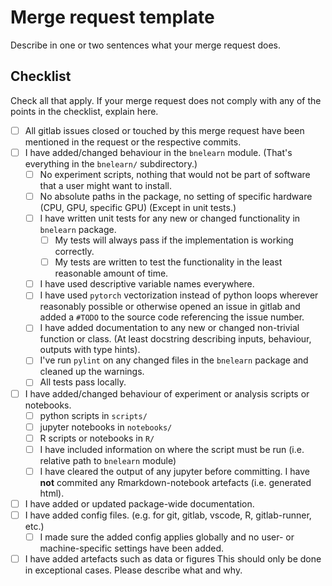 # Merge request template

Describe in one or two sentences what your merge request does.

## Checklist

Check all that apply. If your merge request does not comply with any of the points in the checklist, explain here.

- [ ] All gitlab issues closed or touched by this merge request have been mentioned in the request or the respective commits.
- [ ] I have added/changed behaviour in the `bnelearn` module. (That's everything in the `bnelearn/` subdirectory.)
    * [ ] No experiment scripts, nothing that would not be part of software that a user might want to install.
    * [ ] No absolute paths in the package, no setting of specific hardware (CPU, GPU, specific GPU)
         (Except in unit tests.)
    * [ ] I have written unit tests for any new or changed functionality in `bnelearn` package.
        * [ ] My tests will always pass if the implementation is working correctly.
        * [ ] My tests are written to test the functionality in the least reasonable amount of time.
    * [ ] I have used descriptive variable names everywhere.
    * [ ] I have used `pytorch` vectorization instead of python loops wherever reasonably possible or otherwise opened an issue in gitlab and added a `#TODO` to the source code referencing the issue number.
    * [ ] I have added documentation to any new or changed non-trivial function or class. (At least docstring describing inputs, behaviour, outputs with type hints).
    * [ ] I've run `pylint` on any changed files in the `bnelearn` package and cleaned up the warnings.
    * [ ] All tests pass locally.
- [ ] I have added/changed behaviour of experiment or analysis scripts or notebooks.
    * [ ] python scripts in `scripts/`
    * [ ] jupyter notebooks in `notebooks/`
    * [ ] R scripts or notebooks in `R/`
    * [ ] I have included information on where the script must be run (i.e. relative path to `bnelearn` module)
    * [ ] I have cleared the output of any jupyter before committing. I have **not** commited any Rmarkdown-notebook artefacts (i.e. generated html).
- [ ] I have added or updated package-wide documentation.
- [ ] I have added config files. (e.g. for git, gitlab, vscode, R, gitlab-runner, etc.)
    * [ ] I made sure the added config applies globally and no user- or machine-specific settings have been added.
- [ ] I have added artefacts such as data or figures
    This should only be done in exceptional cases. Please describe what and why.